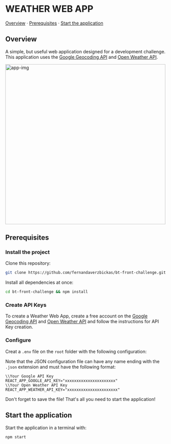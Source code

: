 # WEATHER WEB APP

[Overview](#overview) · [Prerequisites](#prerequisites) · [Start the application](#start-the-application)

## Overview

A simple, but useful web application designed for a development challenge. This application uses the [Google Geocoding API](https://developers.google.com/maps/documentation/geocoding/intro) and [Open Weather API](https://openweathermap.org/api).

<img src="https://i.ibb.co/WgzWzgs/Screenshot-from-2019-11-25-15-42-48.png" alt="app-img" width="500" />

## Prerequisites

### Install the project

Clone this repository:
```bash
git clone https://github.com/fernandaverzbickas/bt-front-challenge.git
```

Install all dependencies at once:
```bash
cd bt-front-challenge && npm install
```
### Create API Keys

To create a Weather Web App, create a free account on the [Google Geocoding API](https://developers.google.com/maps/documentation/geocoding/intro) and [Open Weather API](https://openweathermap.org/api) and follow the instructions for API Key creation. 

### Configure

Creat a `.env` file  on the `root` folder with the following configuration:

Note that the JSON configuration file can have any name ending with the `.json` extension and must have the following format:

```
\\Your Google API Key
REACT_APP_GOOGLE_API_KEY="xxxxxxxxxxxxxxxxxxxxxx"
\\Your Open Weather API Key
REACT_APP_WEATHER_API_KEY="xxxxxxxxxxxxxxxxxxxxxx"
```
Don't forget to save the file!
That's all you need to start the application!


## Start the application

Start the application in a terminal with:

```bash
npm start
```
